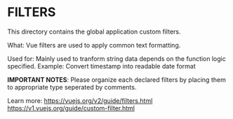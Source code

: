 # FILTERS
This directory contains the global application custom filters.

What:
Vue filters are used to apply common text formatting.

Used for:
Mainly used to tranform string data depends on the function logic specified.
Example: Convert timestamp into readable date format

**IMPORTANT NOTES**:
Please organize each declared filters by placing them to appropriate type seperated by comments.

Learn more:
https://vuejs.org/v2/guide/filters.html
https://v1.vuejs.org/guide/custom-filter.html
